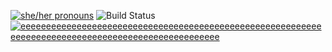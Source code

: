 [![she/her pronouns](https://img.shields.io/badge/pronouns-she%2Fher-ff69b4)](https://pronoun.is/she/her)
![Build Status](https://img.shields.io/badge/build-passing-success)
[![eeeeeeeeeeeeeeeeeeeeeeeeeeeeeeeeeeeeeeeeeeeeeeeeeeeeeeeeeeeeeeeeeeeeeeeeeeeeeeeeeeeeeeeeeeeeeeeeeeee](https://img.shields.io/badge/eeeeee-eeeeee-eeeeee.svg)](https://github.com/eeeeeeeeeeeeeeeeeeeeeeeeeeeeeeee/eeeeeeeeeeeeeeeeeeeeeeeeeeeeeeeeeeeeeeeeeeeeeeeeeeeeeeeeeeeeeeeeeeeeeeeeeeeeeeeeeeeeeeeeeeeeeeeeeeee)
